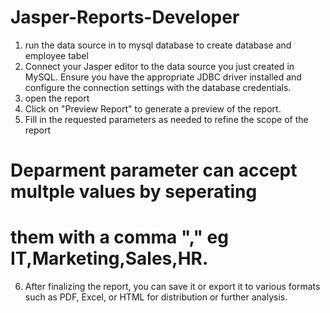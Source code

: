 # Jasper-Reports-Developer

1. run the data source in to mysql database to
   create database and employee tabel
2. Connect your Jasper editor to the data source you just created in MySQL.
   Ensure you have the appropriate JDBC driver installed and configure
   the connection settings with the database credentials.
3. open the report
4. Click on "Preview Report" to generate a preview of the report.
5. Fill in the requested parameters as needed to refine the scope of the report
  # Deparment parameter can accept multple values by seperating
   # them with a comma "," eg IT,Marketing,Sales,HR.
6. After finalizing the report, you can save it or
   export it to various formats such as PDF, Excel,
   or HTML for distribution or further analysis.
